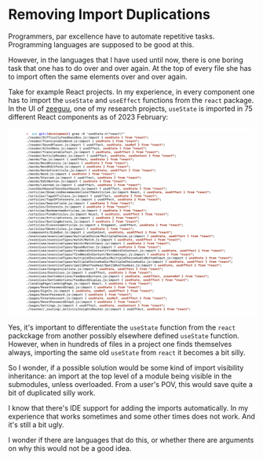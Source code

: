 # Removing Import Duplications

Programmers, par excellence have to automate repetitive tasks. 
Programming languages are supposed to be good at this.

However, in the languages that I have used until now, there is one boring task that one has to do over and over again. At the top of every file she has to import often the same elements over and over again. 

Take for example React projects. In my experience, in every component one has to import the `useState` and `useEffect` functions from the `react` package. In the UI of [zeeguu](../projects/zeeguu.md), one of my research projects, `useState` is imported in 75 different React components as of 2023 February: 

![](../docs/assets/use_state_imports_in_zeeguu.png)

Yes, it's important to differentiate the `useState` function from the `react` packckage from another possibly elsewhere defined `useState` function. However, when in hundreds of files in a project one finds themselves always, importing the same old `useState` from `react` it becomes a bit silly.

So I wonder, if a possible solution would be some kind of import visibility inheritance: an import at the top level of a module being visible in the submodules, unless overloaded. From a user's POV, this would save quite a bit of duplicated silly work.

I know that there's IDE support for adding the imports automatically. In my experience that works sometimes and some other times does not work. And it's still a bit ugly.

I wonder if there are languages that do this, or whether there are arguments on why this would not be a good idea. 

